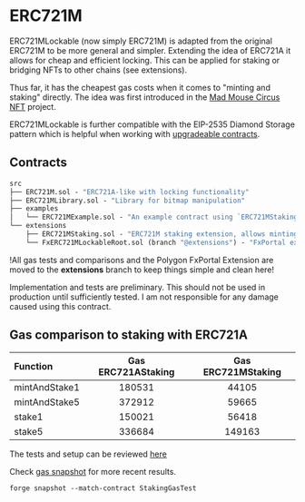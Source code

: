 # ERC721M

ERC721MLockable (now simply ERC721M) is adapted from the original ERC721M to be more general and simpler.
Extending the idea of ERC721A it allows for cheap and efficient locking.
This can be applied for staking or bridging NFTs to other chains (see extensions).

Thus far, it has the cheapest gas costs when it comes to "minting and staking" directly.
The idea was first introduced in the [Mad Mouse Circus NFT](https://etherscan.io/address/0x3ad30c5e2985e960e89f4a28efc91ba73e104b77#code) project.

ERC721MLockable is further compatible with the EIP-2535 Diamond Storage pattern
which is helpful when working with [upgradeable contracts](https://github.com/0xPhaze/UDS).

## Contracts

```ml
src
├── ERC721M.sol - "ERC721A-like with locking functionality"
├── ERC721MLibrary.sol - "Library for bitmap manipulation"
├── examples
│   └── ERC721MExample.sol - "An example contract using `ERC721MStaking.sol`"
└── extensions
    ├── ERC721MStaking.sol - "ERC721M staking extension, allows minting an ERC20 token as reward"
    └── FxERC721MLockableRoot.sol (branch "@extensions") - "FxPortal extension, allows NFT to be transferred to Polygon"
```

!All gas tests and comparisons and the Polygon FxPortal Extension are moved to the **extensions** branch to keep things simple and clean here!

Implementation and tests are preliminary.
This should not be used in production until sufficiently tested.
I am not responsible for any damage caused using this contract.

## Gas comparison to staking with ERC721A

| Function      | Gas ERC721AStaking | Gas ERC721MStaking |
| :------------ | :----------------: | :----------------: |
| mintAndStake1 |       180531       |       44105        |
| mintAndStake5 |       372912       |       59665        |
| stake1        |       150021       |       56418        |
| stake5        |       336684       |       149163       |

The tests and setup can be reviewed [here](./src/test/StakingGasTest.sol)

Check [gas snapshot](.gas-snapshot) for more recent results.

```
forge snapshot --match-contract StakingGasTest
```
